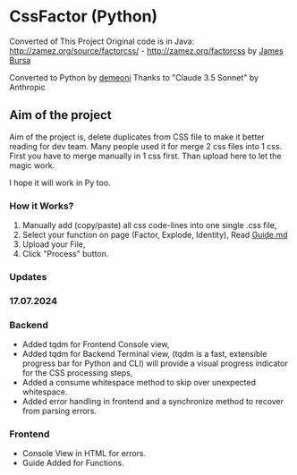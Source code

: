 # CssFactor (Python)
Converted of This Project
Original code is in Java:
http://zamez.org/source/factorcss/ - http://zamez.org/factorcss
by [James Bursa](https://github.com/jamesbursa)

Converted to Python by [demeoni](https://github.com/demeoni)
Thanks to "Claude 3.5 Sonnet" by Anthropic

## Aim of the project
Aim of the project is, delete duplicates from CSS file to make it better reading for dev team. Many people used it for merge 2 css files into 1 css. First you have to merge manually in 1 css first. Than upload here to let the magic work.

I hope it will work in Py too.

### How it Works?
1. Manually add (copy/paste) all css code-lines into one single .css file,
2. Select your function on page (Factor, Explode, Identity), Read [Guide.md](./static/guide.md)
3. Upload your File,
4. Click "Process" button.


### Updates
### 17.07.2024

### Backend
* Added tqdm for Frontend Console view,
* Added tqdm for Backend Terminal view, (tqdm is a fast, extensible progress bar for Python and CLI) will provide a visual progress indicator for the CSS processing steps,
* Added a consume whitespace method to skip over unexpected whitespace.
* Added error handling in frontend and a synchronize method to recover from parsing errors.

### Frontend
* Console View in HTML for errors.
* Guide Added for Functions.
